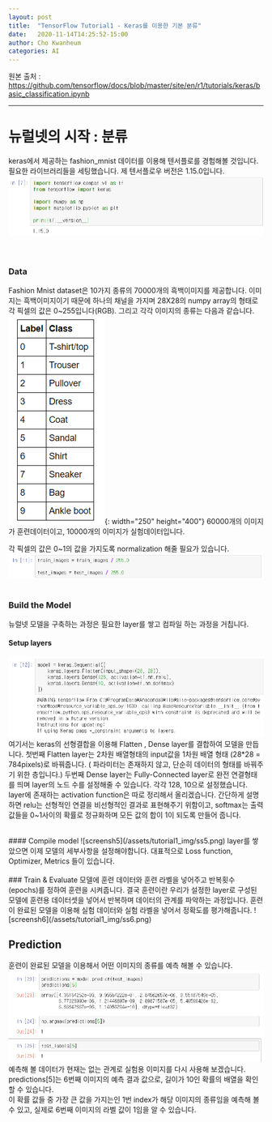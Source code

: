 ```yaml
---
layout: post
title:  "TensorFlow Tutorial1 - Keras를 이용한 기본 분류"
date:   2020-11-14T14:25:52-15:00
author: Cho Kwanheum
categories: AI
---
```


원본 출처 : https://github.com/tensorflow/docs/blob/master/site/en/r1/tutorials/keras/basic_classification.ipynb 

---


# 뉴럴넷의 시작 : 분류 
keras에서 제공하는 fashion_mnist 데이터를 이용해 텐서플로를 경험해볼 것입니다.  필요한 라이브러리들을 세팅했습니다. 제 텐서플로우 버전은 1.15.0입니다.
![screensh](/assets/tutorial1_img/ss1.png)
<br>  
<br>

### Data
Fashion Mnist dataset은 10가지 종류의 70000개의 흑백이미지를 제공합니다. 이미지는 흑백이미지이기 때문에 하나의 채널을 가지며 28X28의 numpy array의 형태로 각 픽셀의 값은 0~255입니다(RGB). 그리고 각각 이미지의 종류는 다음과 같습니다. ![screensh2](/assets/tutorial1_img/ss2.png){: width="250" height="400"}
60000개의 이미지가 훈련데이터이고, 10000개의 이미지가 실험데이터입니다.

각 픽셀의 값은 0~1의 값을 가지도록 normalization 해줄 필요가 있습니다.
![screensh3](/assets/tutorial1_img/ss3.png)
<br>
<br>
### Build the Model
뉴럴넷 모델을 구축하는 과정은 필요한 layer를 쌓고 컴파일 하는 과정을 거칩니다.
<br>
####   Setup layers
![screensh4](/assets/tutorial1_img/ss4.png)
여기서는  keras의 선형결합을 이용해 Flatten , Dense layer를 결합하여 모델을 만듭니다.
첫번째 Flatten layer는 2차원 배열형태의 input값을 1차원 배열 형태 (28*28 = 784pixels)로 바꿔줍니다. ( 파라미터는 존재하지 않고, 단순히 데이터의 형태를 바꿔주기 위한 층입니다.)
두번째 Dense layer는 Fully-Connected layer로 완전 연결형태를 띄며 layer의 노드 수를 설정해줄 수 있습니다. 각각 128, 10으로 설정했습니다. layer에 존재하는 activation function은 따로 정리해서 올리겠습니다. 
간단하게 설명하면 relu는 선형적인 연결을 비선형적인 결과로 표현해주기 위함이고, softmax는 출력 값들을 0~1사이의 확률로 정규화하며 모든 값의 합이 1이 되도록 만들어 줍니다.

<br>
####   Compile model
![screensh5](/assets/tutorial1_img/ss5.png)
layer를 쌓았으면 이제 모델의 세부사항을 설정해야합니다. 대표적으로 Loss function, Optimizer, Metrics 들이 있습니다.
<br>
<br>
### Train & Evaluate
모델에 훈련 데이터와 훈련 라벨을 넣어주고 반복횟수(epochs)를 정하여 훈련을 시켜줍니다. 결국 훈련이란 우리가 설정한 layer로 구성된 모델에 훈련용 데이터셋을 넣어서 반복하며 데이터의 관계를 파악하는 과정입니다.
훈련이 완료된 모델을 이용해  실험 데이터와 실험 라벨을 넣어서  정확도를 평가해줍니다.
![screensh6](/assets/tutorial1_img/ss6.png)
<br>

## Prediction
훈련이 완료된 모델을 이용해서 어떤 이미지의 종류를  예측 해볼 수 있습니다. 
![screensh7](/assets/tutorial1_img/ss7.png)
예측해 볼 데이터가 현재는 없는 관계로 실험용 이미지를 다시 사용해 보겠습니다.<br>
predictions[5]는 6번째 이미지의 예측 결과 값으로, 길이가 10인 확률의 배열을 확인할 수 있습니다.<br>
이 확률 값들 중 가장 큰 값을 가지는인 1번 index가 해당 이미지의 종류임을 예측해 볼 수 있고, 실제로 6번째 이미지의 라벨 값이 1임을 알 수 있습니다.
<br>



